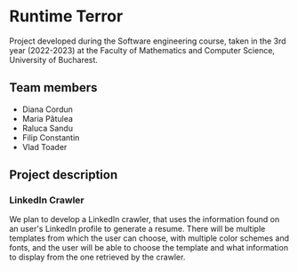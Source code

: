 
# Runtime Terror

Project developed during the Software engineering course, taken in the 3rd year (2022-2023) at the Faculty of Mathematics and Computer Science, University of Bucharest.

## Team members
- Diana Cordun
- Maria Pătulea
- Raluca Sandu
- Filip Constantin
- Vlad Toader

## Project description
### LinkedIn Crawler 
We plan to develop a LinkedIn crawler, that uses the information found on an user's LinkedIn profile to generate a resume. There will be multiple templates from which the user can choose, with multiple color schemes and fonts, and the user will be able to choose the template and what information to display from the one retrieved by the crawler.
